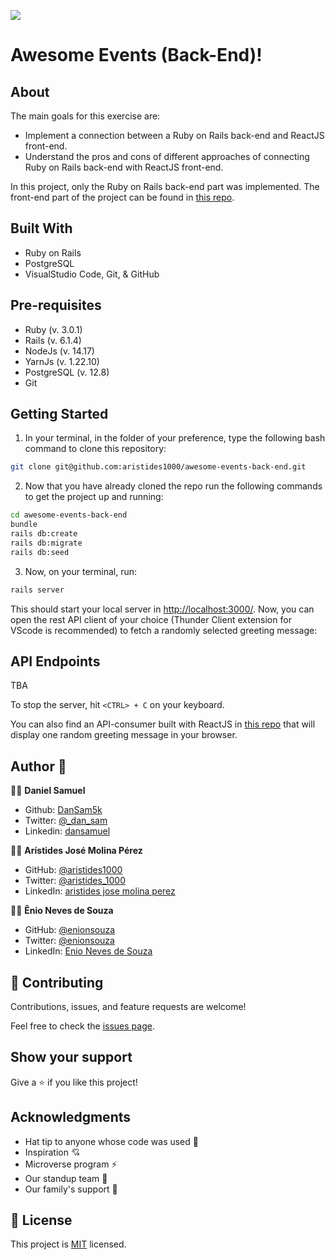 ![](https://img.shields.io/badge/Microverse-blueviolet)

# Awesome Events (Back-End)!

## About

The main goals for this exercise are:

- Implement a connection between a Ruby on Rails back-end and ReactJS front-end.
- Understand the pros and cons of different approaches of connecting Ruby on Rails back-end with ReactJS front-end.

In this project, only the Ruby on Rails back-end part was implemented. The front-end part of the project can be found in [this repo](https://github.com/enionsouza/awesome-events-front-end/).

## Built With

- Ruby on Rails
- PostgreSQL
- VisualStudio Code, Git, & GitHub

## Pre-requisites

- Ruby (v. 3.0.1)
- Rails (v. 6.1.4)
- NodeJs (v. 14.17)
- YarnJs (v. 1.22.10)
- PostgreSQL (v. 12.8)
- Git

## Getting Started

1. In your terminal, in the folder of your preference, type the following bash command to clone this repository:

```sh
git clone git@github.com:aristides1000/awesome-events-back-end.git
```

2. Now that you have already cloned the repo run the following commands to get the project up and running:

```sh
cd awesome-events-back-end
bundle
rails db:create
rails db:migrate
rails db:seed
```

3. Now, on your terminal, run:

```sh
rails server
```

This should start your local server in [http://localhost:3000/](http://localhost:3000/). Now, you can open the rest API client of your choice (Thunder Client extension for VScode is recommended) to fetch a randomly selected greeting message:

## API Endpoints
TBA

To stop the server, hit `<CTRL> + C` on your keyboard.

You can also find an API-consumer built with ReactJS in [this repo](https://github.com/enionsouza/awesome-events-front-end/) that will display one random greeting message in your browser.

## Author 👤 

👨‍💻 **Daniel Samuel**

- Github: [DanSam5k](https://github.com/DanSam5k)
- Twitter: [@_dan_sam](https://twitter.com/_dan_sam)
- Linkedin: [dansamuel](https://www.linkedin.com/in/dansamuel/)


👨‍💻 **Arístides José Molina Pérez**

- GitHub: [@aristides1000](https://github.com/aristides1000)
- Twitter: [@aristides_1000](https://twitter.com/@aristides_1000)
- LinkedIn: [aristides jose molina perez](https://www.linkedin.com/in/aristides-molina/)

👨‍💻 **Ênio Neves de Souza**

- GitHub: [@enionsouza](https://github.com/enionsouza)
- Twitter: [@enionsouza](https://twitter.com/enionsouza)
- LinkedIn: [Enio Neves de Souza](https://www.linkedin.com/in/enio-neves-de-souza/)

## 🤝 Contributing

Contributions, issues, and feature requests are welcome!

Feel free to check the [issues page](https://github.com/aristides1000/awesome-events-back-end/issues).

## Show your support

Give a ⭐️ if you like this project!
## Acknowledgments
- Hat tip to anyone whose code was used 🔰
- Inspiration 💘
- Microverse program ⚡
- Our standup team 🏹
- Our family's support 🙌

## 📝 License

This project is [MIT](https://opensource.org/licenses/MIT) licensed.